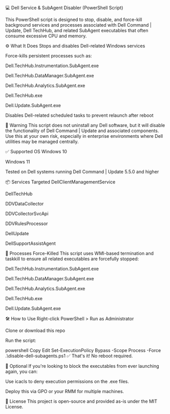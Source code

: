 💻 Dell Service & SubAgent Disabler (PowerShell Script)

This PowerShell script is designed to stop, disable, and force-kill background services and processes associated with Dell Command | Update, Dell TechHub, and related SubAgent executables that often consume excessive CPU and memory.

⚙️ What It Does
Stops and disables Dell-related Windows services

Force-kills persistent processes such as:

Dell.TechHub.Instrumentation.SubAgent.exe

Dell.TechHub.DataManager.SubAgent.exe

Dell.TechHub.Analytics.SubAgent.exe

Dell.TechHub.exe

Dell.Update.SubAgent.exe

Disables Dell-related scheduled tasks to prevent relaunch after reboot

🚨 Warning
This script does not uninstall any Dell software, but it will disable the functionality of Dell Command | Update and associated components. Use this at your own risk, especially in enterprise environments where Dell utilities may be managed centrally.

✅ Supported OS
Windows 10

Windows 11

Tested on Dell systems running Dell Command | Update 5.5.0 and higher

📦 Services Targeted
DellClientManagementService

DellTechHub

DDVDataCollector

DDVCollectorSvcApi

DDVRulesProcessor

DellUpdate

DellSupportAssistAgent

🔫 Processes Force-Killed
This script uses WMI-based termination and taskkill to ensure all related executables are forcefully stopped:

Dell.TechHub.Instrumentation.SubAgent.exe

Dell.TechHub.DataManager.SubAgent.exe

Dell.TechHub.Analytics.SubAgent.exe

Dell.TechHub.exe

Dell.Update.SubAgent.exe

🛠 How to Use
Right-click PowerShell > Run as Administrator

Clone or download this repo

Run the script:

powershell
Copy
Edit
Set-ExecutionPolicy Bypass -Scope Process -Force
.\disable-dell-subagents.ps1
✅ That's it! No reboot required.

📁 Optional
If you're looking to block the executables from ever launching again, you can:

Use icacls to deny execution permissions on the .exe files.

Deploy this via GPO or your RMM for multiple machines.

📜 License
This project is open-source and provided as-is under the MIT License.

